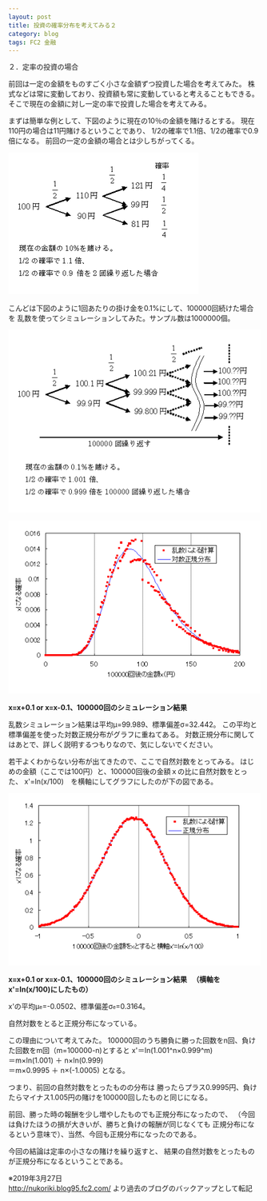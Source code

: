```yaml
---
layout: post
title: 投資の確率分布を考えてみる２
category: blog
tags: FC2 金融
---
```


２．定率の投資の場合

前回は一定の金額をものすごく小さな金額ずつ投資した場合を考えてみた。 
株式などは常に変動しており、投資額も常に変動していると考えることもできる。 
そこで現在の金額に対し一定の率で投資した場合を考えてみる。

まずは簡単な例として、下図のように現在の10％の金額を賭けるとする。 
現在110円の場合は11円賭けるということであり、 
1/2の確率で1.1倍、1/2の確率で0.9倍になる。 
前回の一定の金額の場合とは少しちがってくる。

![image](/images/2008nukoriki/mniko2.gif)


こんどは下図のように1回あたりの掛け金を0.1%にして、100000回続けた場合を 
乱数を使ってシミュレーションしてみた。サンプル数は1000000個。

![image](/images/2008nukoriki/mniko3.gif)

![image](/images/2008nukoriki/niko3.gif)

<strong>x=x+0.1 or x=x-0.1、100000回のシミュレーション結果</strong> 

乱数シミュレーション結果は平均&mu;=99.989、標準偏差&sigma;=32.442。 
この平均と標準偏差を使った対数正規分布がグラフに重ねてある。 
対数正規分布に関してはあとで、詳しく説明するつもりなので、気にしないでください。 

若干よくわからない分布が出てきたので、ここで自然対数をとってみる。 
はじめの金額（ここでは100円）と、100000回後の金額ｘの比に自然対数をとった、 
x'=ln(x/100)　を横軸にしてグラフにしたのが下の図である。 

![image](/images/2008nukoriki/niko3log.gif)

<strong>x=x+0.1 or x=x-0.1、100000回のシミュレーション結果
　（横軸をx'=ln(x/100)にしたもの）</strong> 

x'の平均&mu;<span style="font-size:x-small;">e</span>=-0.0502、標準偏差&sigma;<span style="font-size:x-small;">e</span>=0.3164。

自然対数をとると正規分布になっている。

この理由について考えてみた。
100000回のうち勝負に勝った回数をn回、負けた回数をm回（m=100000-n)とすると
x'＝ln(1.001^n×0.999^m)  
 ＝m×ln(1.001) ＋ n×ln(0.999)  
 ＝m×0.9995 ＋ n×(-1.0005)    となる。

つまり、前回の自然対数をとったものの分布は
勝ったらプラス0.9995円、負けたらマイナス1.005円の賭けを100000回したものと同じになる。

前回、勝った時の報酬を少し増やしたものでも正規分布になったので、
（今回は負けたほうの損が大きいが、勝ちと負けの報酬が同じなくても
正規分布になるという意味で）、当然、今回も正規分布になったのである。


今回の結論は定率の小さなの賭けを繰り返すと、
結果の自然対数をとったものが正規分布になるということである。

※2019年3月27日  
http://nukoriki.blog95.fc2.com/
より過去のブログのバックアップとして転記

